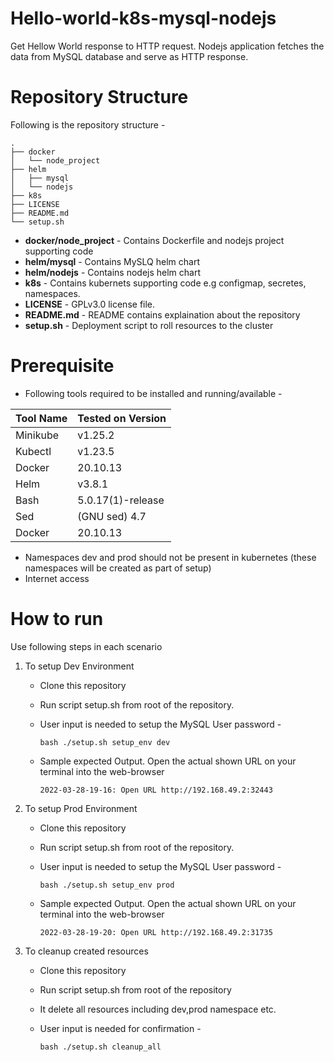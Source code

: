 # Hello-world-k8s-mysql-nodejs
Get Hellow World response to HTTP request. Nodejs application fetches the data from MySQL database and serve as HTTP response.

# Repository Structure
Following is the repository structure -
```
.
├── docker
│   └── node_project
├── helm
│   ├── mysql
│   └── nodejs
├── k8s
├── LICENSE
├── README.md
└── setup.sh
```
- **docker/node_project** -
Contains Dockerfile and nodejs project supporting code
- **helm/mysql** -
Contains MySLQ helm chart
- **helm/nodejs** -
Contains nodejs helm chart
- **k8s** -
Contains kubernets supporting code e.g configmap, secretes, namespaces.
- **LICENSE** -
GPLv3.0 license file.
- **README.md** -
README contains explaination about the repository
- **setup.sh** -
Deployment script to roll resources to the cluster

# Prerequisite
- Following tools required to be installed and running/available -

| Tool Name  | Tested on Version |
| ------------- | ------------- |
| Minikube  | v1.25.2  |
|  Kubectl  |  v1.23.5 |
| Docker  | 20.10.13 |
| Helm  | v3.8.1 |
| Bash  | 5.0.17(1)-release |
| Sed  | (GNU sed) 4.7 |
| Docker  | 20.10.13 |


- Namespaces dev and prod should not be present in kubernetes (these namespaces will be created as part of setup)
- Internet access

# How to run
Use following steps in each scenario
1. To setup Dev Environment
     - Clone this repository
     - Run script setup.sh from root of the repository.
     - User input is needed to setup the MySQL User password -
        
        `bash ./setup.sh setup_env dev`
     - Sample expected Output. Open the actual shown URL on your terminal into the web-browser

        `2022-03-28-19-16: Open URL http://192.168.49.2:32443`
2. To setup Prod Environment
     - Clone this repository
     - Run script setup.sh from root of the repository.
     - User input is needed to setup the MySQL User password -

        `bash ./setup.sh setup_env prod`
     - Sample expected Output. Open the actual shown URL on your terminal into the web-browser

        `2022-03-28-19-20: Open URL http://192.168.49.2:31735`
3. To cleanup created resources
     - Clone this repository
     - Run script setup.sh from root of the repository
     - It delete all resources including dev,prod namespace etc.
     - User input is needed for confirmation -
        
        `bash ./setup.sh cleanup_all`
